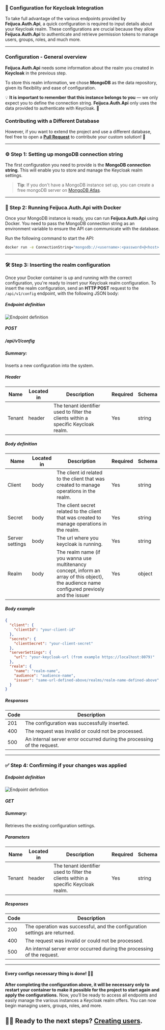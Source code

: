 ### 🚀 Configuration for Keycloak Integration

To take full advantage of the various endpoints provided by **Feijuca.Auth.Api**, a quick configuration is required to input details about your Keycloak realm. These configurations are crucial because they allow **Feijuca.Auth.Api** to authenticate and retrieve permission tokens to manage users, groups, roles, and much more.

---

### Configuration - General overview

**Feijuca.Auth.Api** needs some information about the realm you created in **Keycloak** in the previous step.

To store this realm information, we chose **MongoDB** as the data repository, given its flexibility and ease of configuration.

💡 **It is important to remember that this instance belongs to you** — we only expect you to define the connection string. **Feijuca.Auth.Api** only uses the data provided to authenticate with Keycloak. 🔐

### Contributing with a Different Database

However, if you want to extend the project and use a different database, feel free to open a **[Pull Request](https://github.com/coderaw-io/Feijuca.Auth/pulls)** to contribute your custom solution! 🚀

---

### ⚙️ Step 1: Setting up mongoDB connection string

The first configuration you need to provide is the **MongoDB connection string**. This will enable you to store and manage the Keycloak realm settings.

> **Tip**: If you don't have a MongoDB instance set up, you can create a free mongoDB server on [MongoDB Atlas](https://www.mongodb.com/products/platform/atlas-database).

---
### 🐳 Step 2: Running Feijuca.Auth.Api with Docker

Once your MongoDB instance is ready, you can run **Feijuca.Auth.Api** using Docker. You need to pass the MongoDB connection string as an environment variable to ensure the API can communicate with the database.

Run the following command to start the API:

```bash
docker run -e ConnectionString="mongodb://<username>:<password>@<host>:<port>" coderaw/feijuca-auth-api:latest
```

---

### 🛠️ Step 3: Inserting the realm configuration

Once your Docker container is up and running with the correct configuration, you're ready to insert your Keycloak realm configuration.
To insert the realm configuration, send an **HTTP POST** request to the `/api/v1/config` endpoint, with the following JSON body:

##### Endpoint definition
![Endpoint definition](https://res.cloudinary.com/dbyrluup1/image/upload/bcpw5t2krnbqyfkvchnp.jpg "Endpoint definition")

##### POST
##### /api/v1/config
##### Summary:

Inserts a new configuration into the system.

##### Header

| Name | Located in | Description | Required | Schema |
| ---- | ---------- | ----------- | -------- | ---- |
| Tenant | header | The tenant identifier used to filter the clients within a specific Keycloak realm. | Yes | string |

##### Body definition

| Name | Located in | Description | Required | Schema |
| ---- | ---------- | ----------- | -------- | ---- |
| Client | body | The client id related to the client that was created to manage operations in the realm. | Yes | string |
| Secret | body | The client secret related to the client that was created to manage operations in the realm. | Yes | string |
| Server settings | body | The url where you keycloak is running. | Yes | string |
| Realm | body | The realm name (if you wanna use multitenancy concept, inform an array of this object), the audience name configured previosly and the issuer| Yes | object |

##### Body example

```json
{  
  "client": {
    "clientId": "your-client-id"
  },
  "secrets": {
    "clientSecret": "your-client-secret"
  },
  "serverSettings": {
    "url": "your-keycloak-url (from example https://localhost:8079)"
  },
  "realm": {
    "name": "realm-name",
    "audience": "audience-name",
    "issuer": "same-url-defined-above/realms/realm-name-defined-above"
  }
}
```

##### Responses

| Code | Description |
| ---- | ----------- |
| 201 | The configuration was successfully inserted. |
| 400 | The request was invalid or could not be processed. |
| 500 | An internal server error occurred during the processing of the request. |

---

### ✅️ Step 4: Confirming if your changes was applied

##### Endpoint definition
![Endpoint definition](https://res.cloudinary.com/dbyrluup1/image/upload/gxxou30f5dmp5sb7mfwp.jpg "Endpoint definition")

##### GET
##### Summary:

Retrieves the existing configuration settings.

##### Parameters

| Name | Located in | Description | Required | Schema |
| ---- | ---------- | ----------- | -------- | ---- |
| Tenant | header | The tenant identifier used to filter the clients within a specific Keycloak realm. | Yes | string |

##### Responses

| Code | Description |
| ---- | ----------- |
| 200 | The operation was successful, and the configuration settings are returned. |
| 400 | The request was invalid or could not be processed. |
| 500 | An internal server error occurred during the processing of the request. |

---

#### Every configs necessary thing is done! 🔐✅

**After completing the configuration above, it will be necessary only to restart your container to make it possible for the project to start again and apply the configurations.**
Now, you’ll be ready to access all endpoints and easily manage the various instances a Keycloak realm offers. You can now begin managing users, groups, roles, and more.

## 👨‍🔧 Ready to the next steps? [Creating users](/docs/creatingUsers.html).



